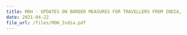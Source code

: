 ```yaml
---
title: MOH - UPDATES ON BORDER MEASURES FOR TRAVELLERS FROM INDIA,
date: 2021-04-22
file_url: /files/MOH_India.pdf
---
```



